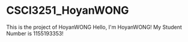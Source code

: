 # CSCI3251_HoyanWONG
This is the project of HoyanWONG
Hello, I'm HoyanWONG!
My Student Number is 1155193353!
